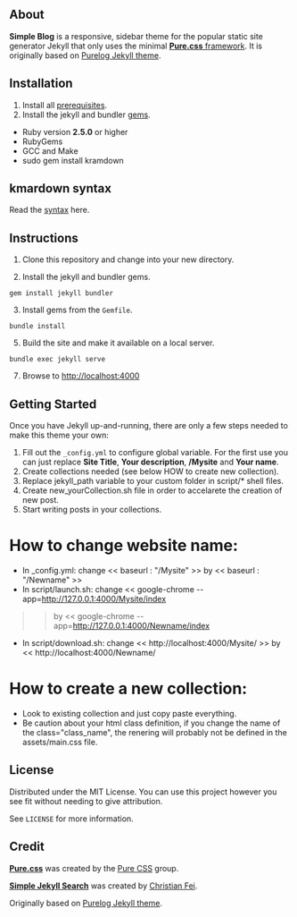 

## About

**Simple Blog** is a responsive, sidebar theme for the popular static site generator Jekyll that only uses the minimal [**Pure.css** framework](https://github.com/pure-css/pure). It is originally based on [Purelog Jekyll theme](https://github.com/brennanbrown/purelog).




## Installation


1. Install all [prerequisites](https://jekyllrb.com/docs/installation/).
2. Install the jekyll and bundler [gems](https://jekyllrb.com/docs/ruby-101/#gems).
- Ruby version **2.5.0** or higher
- RubyGems
- GCC and Make
- sudo gem install kramdown


## kmardown syntax
Read the [syntax](https://kramdown.gettalong.org/syntax.html) here.




## Instructions

1. Clone this repository and change into your new directory.


2. Install the jekyll and bundler gems.

```
gem install jekyll bundler
```

3. Install gems from the `Gemfile`.

```
bundle install
```

5. Build the site and make it available on a local server.

```
bundle exec jekyll serve
```

7. Browse to [http://localhost:4000](http://localhost:4000)



## Getting Started

Once you have Jekyll up-and-running, there are only a few steps needed to make this theme your own:

1. Fill out the `_config.yml` to configure global variable. For the first use you can just replace __Site Title__, __Your description__, __/Mysite__ and __Your name__.
2. Create collections needed (see below HOW to create new collection).
3. Replace jekyll_path variable to your custom folder in script/* shell files.
4. Create new_yourCollection.sh file in order to accelarete the creation of new post.
5. Start writing posts in your collections.

# How to change website name:
- In _config.yml: change << baseurl : "/Mysite" >> by << baseurl : "/Newname" >> 
- In script/launch.sh: change << google-chrome --app=http://127.0.0.1:4000/Mysite/index
 >> by << google-chrome --app=http://127.0.0.1:4000/Newname/index
>>
- In script/download.sh: change << http://localhost:4000/Mysite/ >> by << http://localhost:4000/Newname/
>>


# How to create a new collection:
- Look to existing collection and just copy paste everything.
- Be caution about your html class definition, if you change the name of the class="class_name", the renering will probably not be defined in the assets/main.css file.

<!-- LICENSE -->

## License

Distributed under the MIT License. You can use this project however you see fit without needing to give attribution.

See `LICENSE` for more information.



## Credit

[**Pure.css**](https://purecss.io/) was created by the [Pure CSS](https://github.com/pure-css) group.

[**Simple Jekyll Search**](https://github.com/christian-fei/Simple-Jekyll-Search) was created by [Christian Fei](https://github.com/christian-fei).

Originally based on [Purelog Jekyll theme](https://github.com/brennanbrown/purelog).







